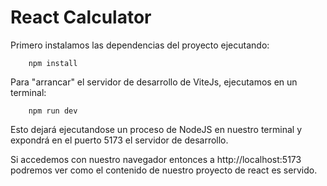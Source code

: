 # React Calculator

Primero instalamos las dependencias del proyecto ejecutando:

```
    npm install
```

Para "arrancar" el servidor de desarrollo de ViteJs, ejecutamos en un terminal:

```
    npm run dev    
```

Esto dejará ejecutandose un proceso de NodeJS en nuestro terminal y expondrá en el puerto 5173 el servidor de desarrollo.

Si accedemos con nuestro navegador entonces a http://localhost:5173 podremos ver como el contenido de nuestro proyecto de react es servido.



